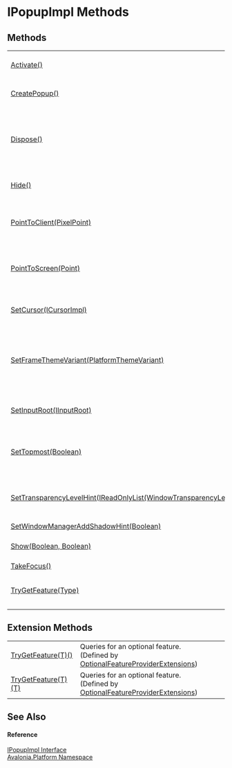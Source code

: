 # IPopupImpl Methods




## Methods
<table>
<tr>
<td><a href="M_Avalonia_Platform_IWindowBaseImpl_Activate">Activate()</a></td>
<td>Activates the window.<br />(Inherited from <a href="T_Avalonia_Platform_IWindowBaseImpl">IWindowBaseImpl</a>)</td>
</tr>
<tr>
<td><a href="M_Avalonia_Platform_ITopLevelImpl_CreatePopup">CreatePopup()</a></td>
<td><br />(Inherited from <a href="T_Avalonia_Platform_ITopLevelImpl">ITopLevelImpl</a>)</td>
</tr>
<tr>
<td><a href="https://learn.microsoft.com/dotnet/api/system.idisposable.dispose" target="_blank" rel="noopener noreferrer">Dispose()</a></td>
<td>Performs application-defined tasks associated with freeing, releasing, or resetting unmanaged resources.<br />(Inherited from <a href="https://learn.microsoft.com/dotnet/api/system.idisposable" target="_blank" rel="noopener noreferrer">IDisposable</a>)</td>
</tr>
<tr>
<td><a href="M_Avalonia_Platform_IWindowBaseImpl_Hide">Hide()</a></td>
<td>Hides the window.<br />(Inherited from <a href="T_Avalonia_Platform_IWindowBaseImpl">IWindowBaseImpl</a>)</td>
</tr>
<tr>
<td><a href="M_Avalonia_Platform_ITopLevelImpl_PointToClient">PointToClient(PixelPoint)</a></td>
<td>Converts a point from screen to client coordinates.<br />(Inherited from <a href="T_Avalonia_Platform_ITopLevelImpl">ITopLevelImpl</a>)</td>
</tr>
<tr>
<td><a href="M_Avalonia_Platform_ITopLevelImpl_PointToScreen">PointToScreen(Point)</a></td>
<td>Converts a point from client to screen coordinates.<br />(Inherited from <a href="T_Avalonia_Platform_ITopLevelImpl">ITopLevelImpl</a>)</td>
</tr>
<tr>
<td><a href="M_Avalonia_Platform_ITopLevelImpl_SetCursor">SetCursor(ICursorImpl)</a></td>
<td>Sets the cursor associated with the toplevel.<br />(Inherited from <a href="T_Avalonia_Platform_ITopLevelImpl">ITopLevelImpl</a>)</td>
</tr>
<tr>
<td><a href="M_Avalonia_Platform_ITopLevelImpl_SetFrameThemeVariant">SetFrameThemeVariant(PlatformThemeVariant)</a></td>
<td>Sets the <a href="T_Avalonia_Platform_PlatformThemeVariant">PlatformThemeVariant</a> on the frame if it should be dark or light. Also applies for the mobile status bar.<br />(Inherited from <a href="T_Avalonia_Platform_ITopLevelImpl">ITopLevelImpl</a>)</td>
</tr>
<tr>
<td><a href="M_Avalonia_Platform_ITopLevelImpl_SetInputRoot">SetInputRoot(IInputRoot)</a></td>
<td>Sets the <a href="T_Avalonia_Input_IInputRoot">IInputRoot</a> for the toplevel.<br />(Inherited from <a href="T_Avalonia_Platform_ITopLevelImpl">ITopLevelImpl</a>)</td>
</tr>
<tr>
<td><a href="M_Avalonia_Platform_IWindowBaseImpl_SetTopmost">SetTopmost(Boolean)</a></td>
<td>Sets whether this window appears on top of all other windows<br />(Inherited from <a href="T_Avalonia_Platform_IWindowBaseImpl">IWindowBaseImpl</a>)</td>
</tr>
<tr>
<td><a href="M_Avalonia_Platform_ITopLevelImpl_SetTransparencyLevelHint">SetTransparencyLevelHint(IReadOnlyList(WindowTransparencyLevel))</a></td>
<td>Sets the <a href="T_Avalonia_Controls_WindowTransparencyLevel">WindowTransparencyLevel</a> hint of the TopLevel.<br />(Inherited from <a href="T_Avalonia_Platform_ITopLevelImpl">ITopLevelImpl</a>)</td>
</tr>
<tr>
<td><a href="M_Avalonia_Platform_IPopupImpl_SetWindowManagerAddShadowHint">SetWindowManagerAddShadowHint(Boolean)</a></td>
<td> </td>
</tr>
<tr>
<td><a href="M_Avalonia_Platform_IWindowBaseImpl_Show">Show(Boolean, Boolean)</a></td>
<td>Shows the window.<br />(Inherited from <a href="T_Avalonia_Platform_IWindowBaseImpl">IWindowBaseImpl</a>)</td>
</tr>
<tr>
<td><a href="M_Avalonia_Platform_IPopupImpl_TakeFocus">TakeFocus()</a></td>
<td> </td>
</tr>
<tr>
<td><a href="M_Avalonia_Platform_IOptionalFeatureProvider_TryGetFeature">TryGetFeature(Type)</a></td>
<td>Queries for an optional feature.<br />(Inherited from <a href="T_Avalonia_Platform_IOptionalFeatureProvider">IOptionalFeatureProvider</a>)</td>
</tr>
</table>

## Extension Methods
<table>
<tr>
<td><a href="M_Avalonia_Platform_OptionalFeatureProviderExtensions_TryGetFeature__1_1">TryGetFeature(T)()</a></td>
<td>Queries for an optional feature.<br />(Defined by <a href="T_Avalonia_Platform_OptionalFeatureProviderExtensions">OptionalFeatureProviderExtensions</a>)</td>
</tr>
<tr>
<td><a href="M_Avalonia_Platform_OptionalFeatureProviderExtensions_TryGetFeature__1">TryGetFeature(T)(T)</a></td>
<td>Queries for an optional feature.<br />(Defined by <a href="T_Avalonia_Platform_OptionalFeatureProviderExtensions">OptionalFeatureProviderExtensions</a>)</td>
</tr>
</table>

## See Also


#### Reference
<a href="T_Avalonia_Platform_IPopupImpl">IPopupImpl Interface</a>  
<a href="N_Avalonia_Platform">Avalonia.Platform Namespace</a>  
